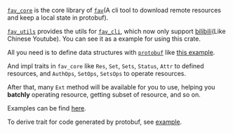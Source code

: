[`fav_core`](https://crates.io/crates/fav_core) is the core library of [`fav`](https://github.com/kingwingfly/fav)(A cli tool to download remote resources and keep a local state in protobuf).

[`fav_utils`](https://crates.io/crates/fav_utils) provides the utils for [`fav_cli`](https://crates.io/crates/fav_cli), which now only support [bilibili](https://www.bilibili.com)(Like Chinese Youtube). You can see it as a example for using this crate.

All you need is to define data structures with [`protobuf`](https://protobuf.dev) like [this example](https://github.com/kingwingfly/fav/blob/dev/fav_utils/proto/bili.proto).

And impl traits in `fav_core` like `Res`, `Set`, `Sets`, `Status`, `Attr` to defined resources, and `AuthOps`, `SetOps`, `SetsOps` to operate resources.

After that, many `Ext` method will be available for you to use, helping you **batchly** operating resource, getting subset of resource, and so on.

Examples can be find [here](https://github.com/kingwingfly/fav).

To derive trait for code generated by protobuf, see [example](https://github.com/kingwingfly/fav/blob/dev/fav_utils/build.rs).
